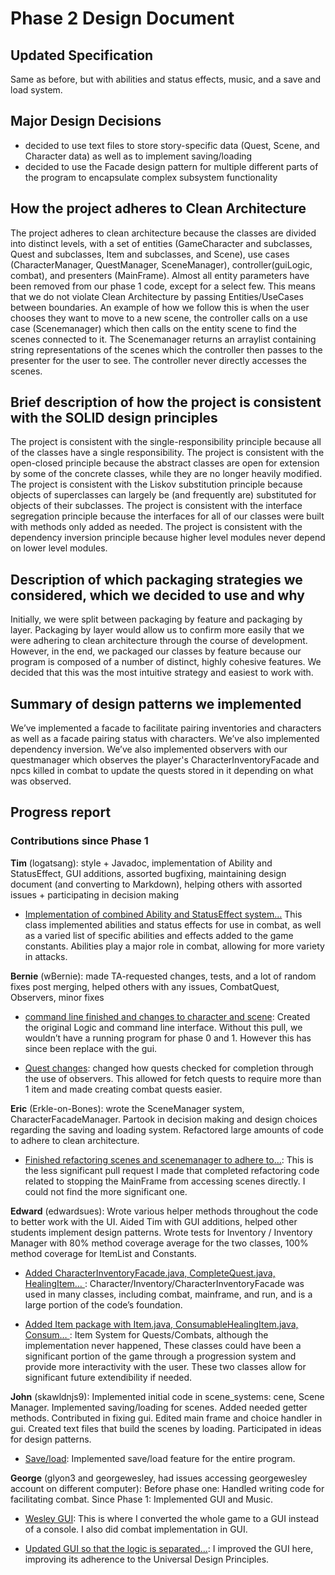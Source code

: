 # Phase 2 Design Document

## Updated Specification

Same as before, but with abilities and status effects, music, and a save and load system.

## Major Design Decisions

+ decided to use text files to store story-specific data (Quest, Scene, and Character data) as well as to implement saving/loading
+ decided to use the Facade design pattern for multiple different parts of the program to encapsulate complex subsystem functionality

## How the project adheres to Clean Architecture

The project adheres to clean architecture because the classes are divided into distinct levels, with a set of entities (GameCharacter and subclasses, Quest and subclasses, Item and subclasses, and Scene), use cases (CharacterManager, QuestManager, SceneManager), controller(guiLogic, combat), and presenters (MainFrame). Almost all entity parameters have been removed from our phase 1 code, except for a select few. This means that we do not violate Clean Architecture by passing Entities/UseCases between boundaries. An example of how we follow this is when the user chooses they want to move to a new scene, the controller calls on a use case (Scenemanager) which then calls on the entity scene to find the scenes connected to it. The Scenemanager returns an arraylist containing string representations of the scenes which the controller then passes to the presenter for the user to see. The controller never directly accesses the scenes.

## Brief description of how the project is consistent with the SOLID design principles

The project is consistent with the single-responsibility principle because all of the classes have a single responsibility. The project is consistent with the open-closed principle because the abstract classes are open for extension by some of the concrete classes, while they are no longer heavily modified. The project is consistent with the Liskov substitution principle because objects of superclasses can largely be (and frequently are) substituted for objects of their subclasses. The project is consistent with the interface segregation principle because the interfaces for all of our classes were built with methods only added as needed. The project is consistent with the dependency inversion principle because higher level modules never depend on lower level modules.

## Description of which packaging strategies we considered, which we decided to use and why

Initially, we were split between packaging by feature and packaging by layer. Packaging by layer would allow us to confirm more easily that we were adhering to clean architecture through the course of development. However, in the end, we packaged our classes by feature because our program is composed of a number of distinct, highly cohesive features. We decided that this was the most intuitive strategy and easiest to work with.

## Summary of design patterns we implemented

We’ve implemented a facade to facilitate pairing inventories and characters as well as a facade pairing status with characters. We’ve also implemented dependency inversion. We’ve also implemented observers with our questmanager which observes the player's CharacterInventoryFacade and npcs killed in combat to update the quests stored in it depending on what was observed.

## Progress report

### Contributions since Phase 1

**Tim** (logatsang): style + Javadoc, implementation of Ability and StatusEffect, GUI additions, assorted bugfixing, maintaining design document (and converting to Markdown), helping others with assorted issues + participating in decision making

+ [Implementation of combined Ability and StatusEffect system…](https://github.com/CSC207-UofT/course-project-trash-pandas/pull/47)
This class implemented abilities and status effects for use in combat, as well as a varied list of specific abilities and effects added to the game constants. Abilities play a major role in combat, allowing for more variety in attacks.
 
**Bernie** (wBernie): made TA-requested changes, tests, and a lot of random fixes post merging, helped others with any issues, CombatQuest, Observers, minor fixes

+ [command line finished and changes to character and scene](https://github.com/CSC207-UofT/course-project-trash-pandas/pull/16): Created the original Logic and command line interface. Without this pull, we wouldn’t have a running program for phase 0 and 1. However this has since been replace with the gui.

+ [Quest changes](https://github.com/CSC207-UofT/course-project-trash-pandas/pull/40): changed how quests checked for completion through the use of observers. This allowed for fetch quests to require more than 1 item and made creating combat quests easier.

**Eric** (Erkle-on-Bones): wrote the SceneManager system, CharacterFacadeManager. Partook in decision making and design choices regarding the saving and loading system. Refactored large amounts of code to adhere to clean architecture. 

+ [Finished refactoring scenes and scenemanager to adhere to…](https://github.com/CSC207-UofT/course-project-trash-pandas/pull/61): This is the less significant pull request I made that completed refactoring code related to stopping the MainFrame from accessing scenes directly. I could not find the more significant one.

**Edward** (edwardsues): Wrote various helper methods throughout the code to better work with the UI. Aided Tim with GUI additions, helped other students implement design patterns. Wrote tests for Inventory / Inventory Manager with 80% method coverage average for the two classes, 100% method coverage for ItemList and Constants.

+ [Added CharacterInventoryFacade.java, CompleteQuest.java, HealingItem… ](https://github.com/CSC207-UofT/course-project-trash-pandas/commit/3b29720920ef36c45061e5aedf342d372a9457a6): Character/Inventory/CharacterInventoryFacade was used in many classes, including combat, mainframe, and run, and is a large portion of the code’s foundation.

+ [Added Item package with Item.java, ConsumableHealingItem.java, Consum… ](https://github.com/CSC207-UofT/course-project-trash-pandas/pull/21/commits/fb29591feb103a2b32c69c0d2f032fb50d4c1cac): Item System for Quests/Combats, although the implementation never happened, These classes could have been a significant portion of the game through a progression system and provide more interactivity with the user. These two classes allow for significant future extendibility if needed. 

**John** (skawldnjs9): Implemented initial code in scene_systems: cene, Scene Manager. Implemented saving/loading for scenes. Added needed getter methods. Contributed in fixing gui. Edited main frame and choice handler in gui. Created text files that build the scenes by loading. Participated in ideas for design patterns.

+ [Save/load](https://github.com/CSC207-UofT/course-project-trash-pandas/pull/66): Implemented save/load feature for the entire program.

**George** (glyon3 and georgewesley, had issues accessing georgewesley account on different computer): Before phase one: Handled writing code for facilitating combat. Since Phase 1: Implemented GUI and Music.

+ [Wesley GUI](https://github.com/CSC207-UofT/course-project-trash-pandas/pull/39):
This is where I converted the whole game to a GUI instead of a console. I also did combat implementation in GUI.

+ [Updated GUI so that the logic is separated…](https://github.com/CSC207-UofT/course-project-trash-pandas/pull/55):
I improved the GUI here, improving its adherence to the Universal Design Principles.
